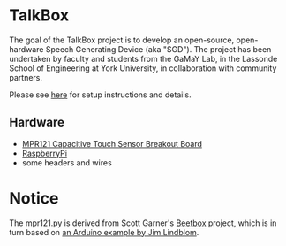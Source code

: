 TalkBox
=======

The goal of the TalkBox project is to develop an open-source, open-hardware Speech Generating Device (aka "SGD"). The project has been undertaken by faculty and students from the GaMaY Lab, in the Lassonde School of Engineering at York University, in collaboration with community partners.

Please see [here](http://tkunic.github.io/TalkBox) for setup instructions and details.


Hardware
--------
- [MPR121 Capacitive Touch Sensor Breakout Board](https://www.sparkfun.com/products/9695)
- [RaspberryPi](http://www.raspberrypi.org/)
- some headers and wires

# Notice

The mpr121.py is derived from Scott Garner's [Beetbox](http://scott.j38.net/interactive/beetbox/) project, which is in turn based on [an Arduino example by Jim Lindblom](http://bildr.org/2011/05/mpr121_arduino/).
